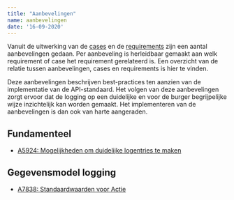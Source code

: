 ```yaml
---
title: "Aanbevelingen"
name: aanbevelingen
date: '16-09-2020'
---
```


Vanuit de uitwerking van de [cases](./ontwerpcases.md) en de [requirements](./requirements.md) zijn een aantal aanbevelingen gedaan. Per aanbeveling is herleidbaar gemaakt aan welk requirement of case het requirement gerelateerd is. Een overzicht van de relatie tussen aanbevelingen, cases en requirements is hier te vinden.

Deze aanbevelingen beschrijven best-practices ten aanzien van de implementatie van de API-standaard. Het volgen van deze aanbevelingen zorgt ervoor dat de logging op een duidelijke en voor de burger begrijpelijke wijze inzichtelijk kan worden gemaakt. Het implementeren van de aanbevelingen is dan ook van harte aangeraden. 

## Fundamenteel
- [A5924: Mogelijkheden om duidelijke logentries te maken](./artefacten/5924.md)

## Gegevensmodel logging
- [A7838: Standaardwaarden voor Actie](./artefacten/7838.md)


